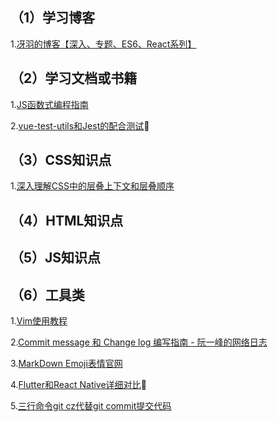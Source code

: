 ## （1）学习博客

1.[冴羽的博客【深入、专题、ES6、React系列】](https://github.com/mqyqingfeng/Blog)

## （2）学习文档或书籍

1.[JS函数式编程指南](http://shouce.jb51.net/js-function/index.html)

2.[vue-test-utils和Jest的配合测试](https://alexjover.com/blog/write-the-first-vue-js-component-unit-test-in-jest/)📖

## （3）CSS知识点

1.[深入理解CSS中的层叠上下文和层叠顺序](https://www.zhangxinxu.com/wordpress/2016/01/understand-css-stacking-context-order-z-index/)

## （4）HTML知识点

## （5）JS知识点

## （6）工具类

1.[Vim使用教程](https://coolshell.cn/articles/5426.html)

2.[Commit message 和 Change log 编写指南 - 阮一峰的网络日志](http://www.ruanyifeng.com/blog/2016/01/commit_message_change_log.html)

3.[MarkDown Emoji表情官网](https://www.emojiall.com/en/categories/A)

4.[Flutter和React Native详细对比](https://zhuanlan.zhihu.com/p/70070316)📖

5.[三行命令git cz代替git commit提交代码](https://www.cnblogs.com/lyp0626/p/11592367.html)